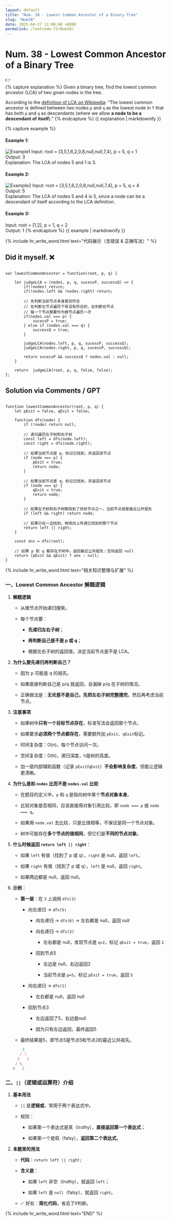 ```yaml
---
layout: default
title: "Num. 38 - Lowest Common Ancestor of a Binary Tree"
slug: "Num38"
date: 2025-04-27 11:00:00 +0800
permalink: /leetcode-75/Num38/
---
```


# Num. 38 - Lowest Common Ancestor of a Binary Tree

<aside class="asideDiv">
    <div>👉</div>
    <div>
        <main>
            {% capture explanation %}
Given a binary tree, find the lowest common ancestor (LCA) of two given nodes in the tree.

According to the [definition of LCA on Wikipedia](https://en.wikipedia.org/wiki/Lowest_common_ancestor): “The lowest common ancestor is defined between two nodes `p` and `q` as the lowest node in `T` that has both `p` and `q` as descendants (where we allow **a node to be a descendant of itself**).”
            {% endcapture %}
            {{ explanation | markdownify }}
        </main>
        <main>
            {% capture example %}
#### Example 1:
<img 
src="{{ '/assets/images/leetcode/Lowest-Common-Ancestor-of-a-Binary-Tree-example1.png' | relative_url }}" 
alt="Example1"
class="leetcode-example-image" 
/>
Input: root = [3,5,1,6,2,0,8,null,null,7,4], p = 5, q = 1  
Output: 3  
Explanation: The LCA of nodes 5 and 1 is 3.

#### Example 2:
<img 
src="{{ '/assets/images/leetcode/Lowest-Common-Ancestor-of-a-Binary-Tree-example2.png' | relative_url }}" 
alt="Example2"
class="leetcode-example-image" 
/>
Input: root = [3,5,1,6,2,0,8,null,null,7,4], p = 5, q = 4  
Output: 5  
Explanation: The LCA of nodes 5 and 4 is 5, since a node can be a descendant of itself according to the LCA definition.

#### Example 3:
Input: root = [1,2], p = 1, q = 2  
Output: 1
            {% endcapture %}
            {{ example | markdownify }}
        </main>
    </div>
</aside>

{% include hr_write_word.html text="代码展示（含错误 & 正确写法）" %}

## **Did it myself.** &#x274C; 
<pre><code class="language-js">
var lowestCommonAncestor = function(root, p, q) {
    
    let judgeLCA = (nodes, p, q, sucessP, successQ) => {
        if(!nodes) return;
        if(!nodes.left && !nodes.right) return;

        // 先判断当前节点本身是否符合
        // 在判断左节点遍历下有没有符合的，在判断右节点
        // 每一个节点都要作为根节点遍历一次
        if(nodes.val === p) {
            sucessP = true;
        } else if (nodes.val === q) {
            successQ = true;
        }

        judgeLCA(nodes.left, p, q, sucessP, successQ);
        judgeLCA(nodes.right, p, q, sucessP, successQ);

        return sucessP && successQ ? nodes.val : null;
    }

    return  judgeLCA(root, p, q, false, false);
};
</code></pre>

## **Solution via Comments / GPT**
<pre><code class="language-js">
function lowestCommonAncestor(root, p, q) {
    let pExit = false, qExit = false;

    function dfs(node) {
        if (!node) return null;

        // 递归遍历左子树和右子树
        const left = dfs(node.left);
        const right = dfs(node.right);

        // 如果当前节点是 p，标记已找到，并返回该节点
        if (node === p) {
            pExit = true;
            return node;
        }

        // 如果当前节点是 q，标记已找到，并返回该节点
        if (node === q) {
            qExit = true;
            return node;
        }

        // 如果左子树和右子树都找到了目标节点之一，当前节点就是最近公共祖先
        if (left && right) return node;

        // 如果只在一边找到，继续向上传递已找到的那个节点
        return left || right;
    }

    const ans = dfs(root);

    // 如果 p 和 q 都存在于树中，返回最近公共祖先；否则返回 null
    return (pExit && qExit) ? ans : null;
}
</code></pre>


{% include hr_write_word.html text="相关知识整理与扩展" %}


### **一、Lowest Common Ancestor 解题逻辑**

1. **解题逻辑**

    - 从根节点开始递归搜索。

    - 每个节点要：

        - **先递归左右子树**；

        - **再判断自己是不是 p 或 q**；

        - 根据左右子树的返回值，决定当前节点是不是 LCA。

2. **为什么要先递归再判断自己？**

    - 因为 p 可能是 q 的祖先。

    - 如果直接判断自己是 p/q 就返回，会漏掉 p/q 在子树的情况。

    - 正确做法是：**无论是不是自己，先把左右子树完整搜完**，然后再考虑当前节点。

3. **注意事项**

    - 如果树中**只有一个目标节点存在**，标准写法会返回那个节点。

    - 如果要求**必须两个节点都存在**，需要额外加 `pExit`、`qExit`标记。

    - 时间复杂度：O(n)，每个节点访问一次。

    - 空间复杂度：O(h)，递归深度，h是树的高度。

    - 加一层内部辅助函数（记录 `pExit`/`qExit`）**不会影响复杂度**，但能让逻辑更清晰。

4. **为什么是和 `nodes` 比而不是 `nodes.val` 比较**

    - 在题目的定义中，`p` 和 `q` 是指向树中某个**节点对象本身**。

    - 比较对象是否相同，应该直接用对象引用比较，即 `node === p` 或 `node === q`。

    - 如果用 `node.val` 去比较，只是比值相等，不保证是同一个节点对象。

    - 树中可能存在**多个节点的值相同**，但它们是**不同的节点对象**。

5. **什么时候返回 `return left || right`**：

    - 如果 `left` 有值（找到了 p 或 q），`right` 是 null，返回 `left`。

    - 如果 `right` 有值（找到了 p 或 q），`left` 是 null，返回 `right`。

    - 如果两边都是 null，返回 null。

6. **示例**：

    - **第一层**：在 `3` 上调用 `dfs(3)`

        - 向左递归 → `dfs(5)`

            - 向左递归 → `dfs(6)` → 左右都是 null，返回 null

            - 向右递归 → `dfs(2)`

                - 左右都是 null，发现节点是 `q=2`，标记 `qExit = true`，返回 `2`

            - 回到节点5

                - 左边是 null，右边返回2

                - 当前节点是 `p=5`，标记 `pExit = true`，返回 `5`

        - 向右递归 → `dfs(1)`

            - 左右都是 null，返回 null

        - 回到节点3

            - 左边返回了5，右边是null

            - 因为只有左边返回，最终返回5

    - 最终结果是5，即节点5是节点5和节点2的最近公共祖先。
    
    ```jsx
        3
       / \
      5   1
     / \
    6   2
    ```
    

### **二、`||`（逻辑或运算符）介绍**

1. **基本用法**

    - `||` 是**逻辑或**，常用于两个表达式中。

    - 规则：

        - 如果第一个表达式是真（truthy），**直接返回第一个表达式**；

        - 如果第一个是假（falsy），**返回第二个表达式**。

2. **本题里的用法**

    - **代码**：`return left || right;`

    - **含义是**：

        - 如果 `left` 非空（truthy），就返回 `left`；

        - 如果 `left` 是 `null`（falsy），就返回 `right`。
        
    - ✅ 好处：**简化代码**，省去了if判断。


{% include hr_write_word.html text="END" %}
